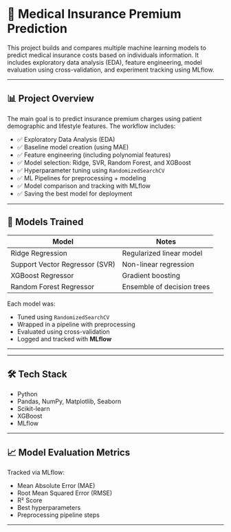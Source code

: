 # 🏥 Medical Insurance Premium Prediction

This project builds and compares multiple machine learning models to predict medical insurance costs based on individuals information. It includes exploratory data analysis (EDA), feature engineering, model evaluation using cross-validation, and experiment tracking using MLflow.

---

## 📊 Project Overview

The main goal is to predict insurance premium charges using patient demographic and lifestyle features. The workflow includes:

- ✅ Exploratory Data Analysis (EDA)
- ✅ Baseline model creation (using MAE)
- ✅ Feature engineering (including polynomial features)
- ✅ Model selection: Ridge, SVR, Random Forest, and XGBoost
- ✅ Hyperparameter tuning using `RandomizedSearchCV`
- ✅ ML Pipelines for preprocessing + modeling
- ✅ Model comparison and tracking with MLflow
- ✅ Saving the best model for deployment

---


## 🧪 Models Trained

| Model          | Notes                          |
|----------------|--------------------------------|
| Ridge Regression | Regularized linear model |
| Support Vector Regressor (SVR) | Non-linear regression |
| XGBoost Regressor | Gradient boosting |
| Random Forest Regressor | Ensemble of decision trees |

Each model was:
- Tuned using `RandomizedSearchCV`
- Wrapped in a pipeline with preprocessing
- Evaluated using cross-validation
- Logged and tracked with **MLflow**

---

---

## 🛠️ Tech Stack

- Python
- Pandas, NumPy, Matplotlib, Seaborn
- Scikit-learn
- XGBoost
- MLflow

---

## 📈 Model Evaluation Metrics

Tracked via MLflow:
- Mean Absolute Error (MAE)
- Root Mean Squared Error (RMSE)
- R² Score
- Best hyperparameters
- Preprocessing pipeline steps

---